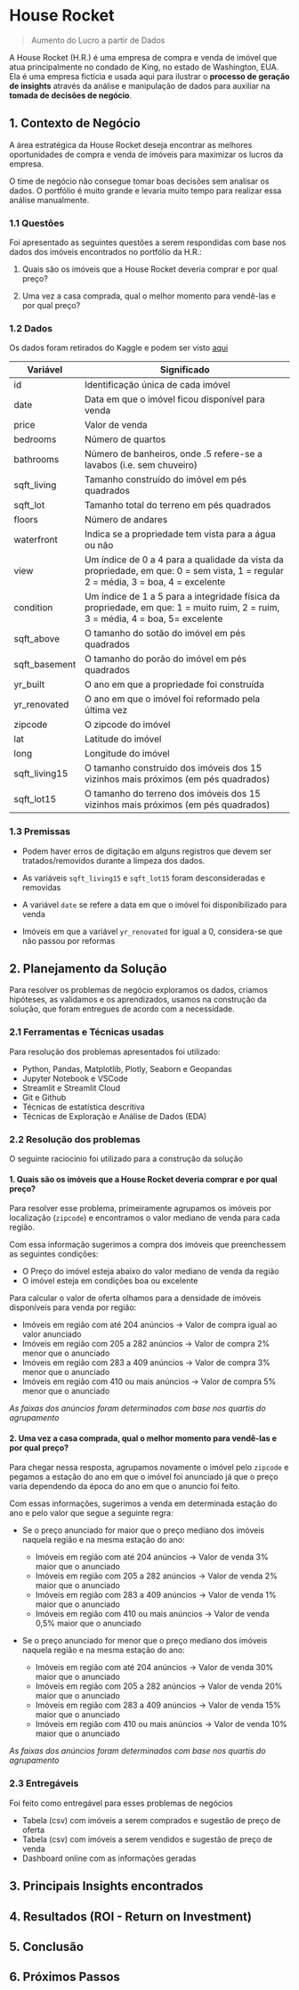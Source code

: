 # House Rocket
> Aumento do Lucro a partir de Dados


A House Rocket (H.R.) é uma empresa de compra e venda de imóvel que atua principalmente no condado de King, no estado de Washington, EUA. Ela é uma empresa fictícia e usada aqui para ilustrar o **processo de geração de insights** através da análise e manipulação de dados para auxiliar na **tomada de decisões de negócio**.

## **1. Contexto de Negócio**

A área estratégica da House Rocket deseja encontrar as melhores oportunidades de compra e venda de imóveis para maximizar os lucros da empresa. 

O time de negócio não consegue tomar boas decisões sem analisar os dados. O portfólio é muito grande e levaria muito tempo para realizar essa análise manualmente.

### **1.1 Questões**

Foi apresentado as seguintes questões a serem respondidas com base nos dados dos imóveis encontrados no portfólio da H.R.:

1. Quais são os imóveis que a House Rocket deveria comprar e por qual preço?

2. Uma vez a casa comprada, qual o melhor momento para vendê-las e por qual preço?

### **1.2 Dados**

Os dados foram retirados do Kaggle e podem ser visto [aqui](https://www.kaggle.com/datasets/harlfoxem/housesalesprediction)

| Variável | Significado |
| --- | --- |
|id| Identificação única de cada imóvel|
|date| Data em que o imóvel ficou disponível para venda
|price| Valor de venda
|bedrooms| Número de quartos
|bathrooms| Número de banheiros, onde .5 refere-se a lavabos (i.e. sem chuveiro)
|sqft_living| Tamanho construído do imóvel em pés quadrados
|sqft_lot| Tamanho total do terreno em pés quadrados
|floors| Número de andares
|waterfront| Indica se a propriedade tem vista para a água ou não 
|view| Um índice de 0 a 4 para a qualidade da vista da propriedade, em que:  0 = sem vista, 1 = regular 2 = média, 3 = boa, 4 = excelente
|condition| Um índice de 1 a 5 para a integridade física da propriedade, em que: 1 = muito ruim, 2 = ruim, 3 = média, 4 = boa, 5= excelente
|sqft_above| O tamanho do sotão do imóvel em pés quadrados
|sqft_basement| O tamanho do porão do imóvel em pés quadrados
|yr_built| O ano em que a propriedade foi construída 
|yr_renovated| O ano em que o imóvel foi reformado pela última vez
|zipcode| O zipcode do imóvel
|lat| Latitude do imóvel
|long| Longitude do imóvel
|sqft_living15| O tamanho construido dos imóveis dos 15 vizinhos mais próximos (em pés quadrados)
|sqft_lot15| O tamanho do terreno dos imóveis dos 15 vizinhos mais próximos (em pés quadrados)



### **1.3 Premissas**
 
* Podem haver erros de digitação em alguns registros que devem ser tratados/removidos durante a limpeza dos dados.

* As variáveis `sqft_living15` e `sqft_lot15` foram desconsideradas e removidas

* A variável `date` se refere a data em que o imóvel foi disponibilizado para venda

* Imóveis em que a variável `yr_renovated` for igual a 0, considera-se que não passou por reformas


## **2. Planejamento da Solução**

Para resolver os problemas de negócio exploramos os dados, criamos hipóteses, as validamos e os aprendizados, usamos na construção da solução, que foram entregues de acordo com a necessidade.

### **2.1 Ferramentas e Técnicas usadas**

Para resolução dos problemas apresentados foi utilizado:

* Python, Pandas, Matplotlib, Plotly, Seaborn e Geopandas
* Jupyter Notebook e VSCode
* Streamlit e Streamlit Cloud
* Git e Github
* Técnicas de estatística descritiva
* Técnicas de Exploração e Análise de Dados (EDA) 

### **2.2 Resolução dos problemas**

O seguinte raciocínio foi utilizado para a construção da solução

#### **1. Quais são os imóveis que a House Rocket deveria comprar e por qual preço?**

Para resolver esse problema, primeiramente agrupamos os imóveis por localização (`zipcode`) e encontramos o valor mediano de venda para cada região.

Com essa informação sugerimos a compra dos imóveis que preenchessem as seguintes condições:

* O Preço do imóvel esteja abaixo do valor mediano de venda da região
* O imóvel esteja em condições boa ou excelente

Para calcular o valor de oferta olhamos para a densidade de imóveis disponíveis para venda por região:

* Imóveis em região com até 204 anúncios -> Valor de compra igual ao valor anunciado
* Imóveis em região com 205 a 282 anúncios -> Valor de compra 2% menor que o anunciado
* Imóveis em região com 283 a 409 anúncios -> Valor de compra 3% menor que o anunciado
* Imóveis em região com 410 ou mais anúncios -> Valor de compra 5% menor que o anunciado

*As faixas dos anúncios foram determinados com base nos quartis do agrupamento*

#### **2. Uma vez a casa comprada, qual o melhor momento para vendê-las e por qual preço?**

Para chegar nessa resposta, agrupamos novamente o imóvel pelo `zipcode` e pegamos a estação do ano em que o imóvel foi anunciado já que o preço varia dependendo da época do ano em que o anuncio foi feito.

Com essas informações, sugerimos a venda em determinada estação do ano e pelo valor que segue a seguinte regra:

* Se o preço anunciado for maior que o preço mediano dos imóveis naquela região e na mesma estação do ano:
    * Imóveis em região com até 204 anúncios -> Valor de venda 3% maior que o anunciado
    * Imóveis em região com 205 a 282 anúncios -> Valor de venda 2% maior que o anunciado
    * Imóveis em região com 283 a 409 anúncios -> Valor de venda 1% maior que o anunciado
    * Imóveis em região com 410 ou mais anúncios -> Valor de venda 0,5% maior que o anunciado


* Se o preço anunciado for menor que o preço mediano dos imóveis naquela região e na mesma estação do ano:
    * Imóveis em região com até 204 anúncios -> Valor de venda 30% maior que o anunciado
    * Imóveis em região com 205 a 282 anúncios -> Valor de venda 20% maior que o anunciado
    * Imóveis em região com 283 a 409 anúncios -> Valor de venda 15% maior que o anunciado
    * Imóveis em região com 410 ou mais anúncios -> Valor de venda 10% maior que o anunciado


*As faixas dos anúncios foram determinados com base nos quartis do agrupamento*


### **2.3 Entregáveis**

Foi feito como entregável para esses problemas de negócios

* Tabela (csv) com imóveis a serem comprados e sugestão de preço de oferta
* Tabela (csv) com imóveis a serem vendidos e sugestão de preço de venda
* Dashboard online com as informações geradas


## **3. Principais Insights encontrados**

## **4. Resultados (ROI - Return on Investment)**

## **5. Conclusão**

## **6. Próximos Passos**